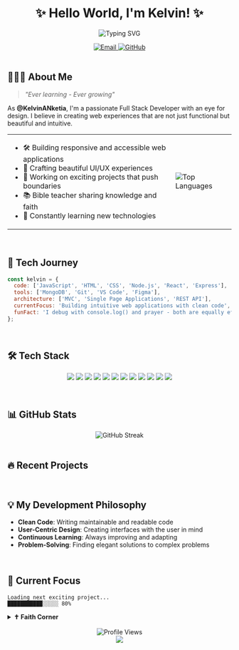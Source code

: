 <h1 align="center">✨ Hello World, I'm Kelvin! ✨</h1>
<p align="center">
  <img src="https://readme-typing-svg.herokuapp.com?font=Fira+Code&pause=1000&color=6A5ACD&center=true&vCenter=true&width=435&lines=Full+Stack+Web+Developer;UI%2FUX+Designer;Christian+Bible+Teacher;Problem+Solver;Creative+Thinker" alt="Typing SVG" />
</p>

<div align="center">
  <a href="mailto:kelvinkwabenanketia@gmail.com">
    <img src="https://img.shields.io/badge/Email-D14836?style=for-the-badge&logo=gmail&logoColor=white" alt="Email" />
  </a>
  <a href="https://github.com/KelvinANketia">
    <img src="https://img.shields.io/badge/GitHub-100000?style=for-the-badge&logo=github&logoColor=white" alt="GitHub" />
  </a>
  <!-- Add your other social links here (LinkedIn, Twitter, etc.) -->
</div>

<br/>

## 👨🏾‍💻 About Me

> *"Ever learning - Ever growing"*

As **@KelvinANketia**, I'm a passionate Full Stack Developer with an eye for design. I believe in creating web experiences that are not just functional but beautiful and intuitive.

<table>
  <tr>
    <td>
      <ul>
        <li>🛠️ Building responsive and accessible web applications</li>
        <li>🎨 Crafting beautiful UI/UX experiences</li>
        <li>🔭 Working on exciting projects that push boundaries</li>
        <li>📚 Bible teacher sharing knowledge and faith</li>
        <li>🌱 Constantly learning new technologies</li>
      </ul>
    </td>
    <td>
      <img src="https://github-readme-stats.vercel.app/api/top-langs/?username=KelvinANketia&show_icons=true&theme=radical&langs_count=6" alt="Top Languages" />
    </td>
  </tr>
</table>

<br>

## 🚀 Tech Journey

```javascript
const kelvin = {
  code: ['JavaScript', 'HTML', 'CSS', 'Node.js', 'React', 'Express'],
  tools: ['MongoDB', 'Git', 'VS Code', 'Figma'],
  architecture: ['MVC', 'Single Page Applications', 'REST API'],
  currentFocus: 'Building intuitive web applications with clean code',
  funFact: 'I debug with console.log() and prayer - both are equally effective!'
};
```

<br>

## 🛠️ Tech Stack

<p align="center">
  <img src="https://img.shields.io/badge/JavaScript-F7DF1E?style=for-the-badge&logo=javascript&logoColor=black" />
  <img src="https://img.shields.io/badge/TypeScript-3178C6?style=for-the-badge&logo=typescript&logoColor=white" />
  <img src="https://img.shields.io/badge/HTML5-E34F26?style=for-the-badge&logo=html5&logoColor=white" />
  <img src="https://img.shields.io/badge/CSS3-1572B6?style=for-the-badge&logo=css3&logoColor=white" />
  <img src="https://img.shields.io/badge/React-61DAFB?style=for-the-badge&logo=react&logoColor=black" />
  <img src="https://img.shields.io/badge/Next.js-000000?style=for-the-badge&logo=next.js&logoColor=white" />
  <img src="https://img.shields.io/badge/Node.js-339933?style=for-the-badge&logo=nodedotjs&logoColor=white" />
  <img src="https://img.shields.io/badge/Express.js-000000?style=for-the-badge&logo=express&logoColor=white" />
  <img src="https://img.shields.io/badge/MongoDB-47A248?style=for-the-badge&logo=mongodb&logoColor=white" />
  <img src="https://img.shields.io/badge/Git-F05032?style=for-the-badge&logo=git&logoColor=white" />
  <img src="https://img.shields.io/badge/Figma-F24E1E?style=for-the-badge&logo=figma&logoColor=white" />
  <img src="https://img.shields.io/badge/Tailwind_CSS-06B6D4?style=for-the-badge&logo=tailwind-css&logoColor=white" />
</p>

<br>

## 📊 GitHub Stats

<div align="center">
  <img src="https://github-readme-streak-stats.herokuapp.com/?user=KelvinANketia&theme=radical" alt="GitHub Streak" />
</div>

<br>

## 🔥 Recent Projects

<div align="center">
<!--   <a href="https://github.com/KelvinANketia/MyPersonalProjects">
    <img src="https://github-readme-stats.vercel.app/api/pin/?username=KelvinANketia&repo=project-name&theme=radical" />
  </a>
  <a href="https://github.com/KelvinANketia/another-project">
    <img src="https://github-readme-stats.vercel.app/api/pin/?username=KelvinANketia&repo=another-project&theme=radical" />
  </a> -->
</div>

<br>

## 💡 My Development Philosophy

- **Clean Code**: Writing maintainable and readable code
- **User-Centric Design**: Creating interfaces with the user in mind
- **Continuous Learning**: Always improving and adapting
- **Problem-Solving**: Finding elegant solutions to complex problems

<br>

## 🎯 Current Focus

```
Loading next exciting project...
███████████░░░░░ 80%
```

<details>
  <summary><b>✝️ Faith Corner</b></summary>
  <br>
  <blockquote>
    "For I know the plans I have for you," declares the LORD, "plans to prosper you and not to harm you, plans to give you hope and a future." - Jeremiah 29:11
  </blockquote>
  <p>As a Bible teacher, I'm passionate about sharing the word of God and helping others grow in their faith journey.</p>
</details>

<br>

<div align="center">
  <img src="https://komarev.com/ghpvc/?username=KelvinANketia&label=Profile%20views&color=6A5ACD&style=flat" alt="Profile Views" />
</div>

<div align="center">
  <img src="https://capsule-render.vercel.app/api?type=waving&color=gradient&height=100&section=footer&fontSize=90" />
</div>
